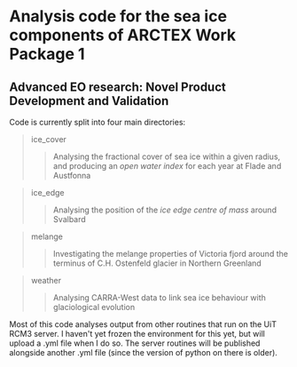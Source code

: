 # Analysis code for the sea ice components of ARCTEX Work Package 1
## Advanced EO research: Novel Product Development and Validation

Code is currently split into four main directories:
> ice_cover
> > Analysing the fractional cover of sea ice within a given radius, and producing an _open water index_ for each year at Flade and Austfonna

> ice_edge
> > Analysing the position of the _ice edge centre of mass_ around Svalbard

> melange
> > Investigating the melange properties of Victoria fjord around the terminus of C.H. Ostenfeld glacier in Northern Greenland

> weather
> > Analysing CARRA-West data to link sea ice behaviour with glaciological evolution

Most of this code analyses output from other routines that run on the UiT RCM3 server. I haven't yet frozen the environment for this yet, but will upload a .yml file when I do so. The server routines will be published alongside another .yml file (since the version of python on there is older).
